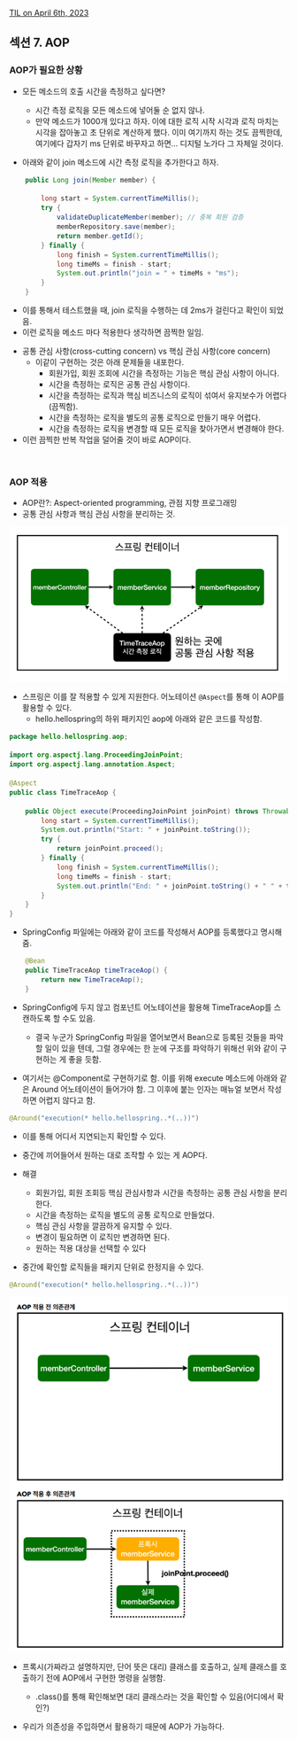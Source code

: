 [TIL on April 6th, 2023](../../../TIL/2023/04/04-06-2023.md)
## 섹션 7. AOP
### AOP가 필요한 상황
* 모든 메소드의 호출 시간을 측정하고 싶다면?
  - 시간 측정 로직을 모든 메소드에 넣어둘 순 없지 않나.
  - 만약 메소드가 1000개 있다고 하자. 이에 대한 로직 시작 시각과 로직 마치는 시각을 잡아놓고 초 단위로 계산하게 했다. 이미 여기까지 하는 것도 끔찍한데, 여기에다 갑자기 ms 단위로 바꾸자고 하면... 디지털 노가다 그 자체일 것이다.

* 아래와 같이 join 메소드에 시간 측정 로직을 추가한다고 하자.
```java
    public Long join(Member member) {

        long start = System.currentTimeMillis();
        try {
            validateDuplicateMember(member); // 중복 회원 검증
            memberRepository.save(member);
            return member.getId();
        } finally {
            long finish = System.currentTimeMillis();
            long timeMs = finish - start;
            System.out.println("join = " + timeMs + "ms");
        }
    }
```
  - 이를 통해서 테스트했을 때, join 로직을 수행하는 데 2ms가 걸린다고 확인이 되었음.
  - 이런 로직을 메소드 마다 적용한다 생각하면 끔찍한 일임.

* 공통 관심 사항(cross-cutting concern) vs 핵심 관심 사항(core concern)
  - 이같이 구현하는 것은 아래 문제들을 내포한다.
    - 회원가입, 회원 조회에 시간을 측정하는 기능은 핵심 관심 사항이 아니다.
    - 시간을 측정하는 로직은 공통 관심 사항이다.
    - 시간을 측정하는 로직과 핵심 비즈니스의 로직이 섞여서 유지보수가 어렵다(끔찍함).
    - 시간을 측정하는 로직을 별도의 공통 로직으로 만들기 매우 어렵다.
    - 시간을 측정하는 로직을 변경할 때 모든 로직을 찾아가면서 변경해야 한다.
* 이런 끔찍한 반복 작업을 덜어줄 것이 바로 AOP이다.
<br>

### AOP 적용
* AOP란?: Aspect-oriented programming, 관점 지향 프로그래밍
* 공통 관심 사항과 핵심 관심 사항을 분리하는 것.

![AOP 컨셉](./img/aop-concept.png)

* 스프링은 이를 잘 적용할 수 있게 지원한다. 어노테이션 `@Aspect`를 통해 이 AOP를 활용할 수 있다.
  - hello.hellospring의 하위 패키지인 aop에 아래와 같은 코드를 작성함.
```java
package hello.hellospring.aop;

import org.aspectj.lang.ProceedingJoinPoint;
import org.aspectj.lang.annotation.Aspect;

@Aspect
public class TimeTraceAop {

    public Object execute(ProceedingJoinPoint joinPoint) throws Throwable {
        long start = System.currentTimeMillis();
        System.out.println("Start: " + joinPoint.toString());
        try {
            return joinPoint.proceed();
        } finally {
            long finish = System.currentTimeMillis();
            long timeMs = finish - start;
            System.out.println("End: " + joinPoint.toString() + " " + timeMs + "ms");
        }
    }
}
```
* SpringConfig 파일에는 아래와 같이 코드를 작성해서 AOP를 등록했다고 명시해줌.
```java
    @Bean
    public TimeTraceAop timeTraceAop() {
        return new TimeTraceAop();
    }
```

* SpringConfig에 두지 않고 컴포넌트 어노테이션을 활용해 TimeTraceAop를 스캔하도록 할 수도 있음.
  - 결국 누군가 SpringConfig 파일을 열어보면서 Bean으로 등록된 것들을 파악할 일이 있을 텐데, 그럴 경우에는 한 눈에 구조를 파악하기 위해선 위와 같이 구현하는 게 좋을 듯함.

* 여기서는 @Component로 구현하기로 함. 이를 위해 execute 메소드에 아래와 같은 Around 어노테이션이 들어가야 함. 그 이후에 붙는 인자는 매뉴얼 보면서 작성하면 어렵지 않다고 함.

```java
@Around("execution(* hello.hellospring..*(..))")
```

* 이를 통해 어디서 지연되는지 확인할 수 있다.
* 중간에 끼어들어서 원하는 대로 조작할 수 있는 게 AOP다.

* 해결
  - 회원가입, 회원 조회등 핵심 관심사항과 시간을 측정하는 공통 관심 사항을 분리한다.
  - 시간을 측정하는 로직을 별도의 공통 로직으로 만들었다.
  - 핵심 관심 사항을 깔끔하게 유지할 수 있다.
  - 변경이 필요하면 이 로직만 변경하면 된다.
  - 원하는 적용 대상을 선택할 수 있다

* 중간에 확인할 로직들을 패키지 단위로 한정지을 수 있다.
```java
@Around("execution(* hello.hellospring..*(..))")
```

![AOP 적용 전후 의존관계](./img/aop-apply.png)

* 프록시(가짜라고 설명하지만, 단어 뜻은 대리) 클래스를 호출하고, 실제 클래스를 호출하기 전에 AOP에서 구현한 명령을 실행함.
  - .class()를 통해 확인해보면 대리 클래스라는 것을 확인할 수 있음(어디에서 확인?)

* 우리가 의존성을 주입하면서 활용하기 때문에 AOP가 가능하다.
<br>